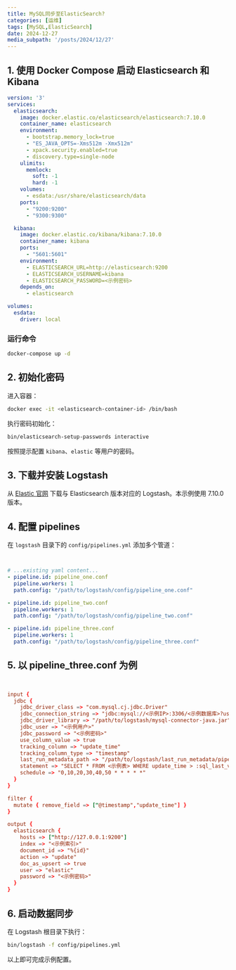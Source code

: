 ```yaml
---
title: MySQL同步至ElasticSearch?
categories: [运维]
tags: [MySQL,ElasticSearch]
date: 2024-12-27
media_subpath: '/posts/2024/12/27'
---
```


## 1. 使用 Docker Compose 启动 Elasticsearch 和 Kibana

```yaml
version: '3'
services:
  elasticsearch:
    image: docker.elastic.co/elasticsearch/elasticsearch:7.10.0
    container_name: elasticsearch
    environment:
      - bootstrap.memory_lock=true
      - "ES_JAVA_OPTS=-Xms512m -Xmx512m"
      - xpack.security.enabled=true
      - discovery.type=single-node
    ulimits:
      memlock:
        soft: -1
        hard: -1
    volumes:
      - esdata:/usr/share/elasticsearch/data
    ports:
      - "9200:9200"
      - "9300:9300"

  kibana:
    image: docker.elastic.co/kibana/kibana:7.10.0
    container_name: kibana
    ports:
      - "5601:5601"
    environment:
      - ELASTICSEARCH_URL=http://elasticsearch:9200
      - ELASTICSEARCH_USERNAME=kibana
      - ELASTICSEARCH_PASSWORD=<示例密码>
    depends_on:
      - elasticsearch

volumes:
  esdata:
    driver: local
```

### 运行命令

```bash
docker-compose up -d
```

## 2. 初始化密码

进入容器：

```bash
docker exec -it <elasticsearch-container-id> /bin/bash
```

执行密码初始化：

```bash
bin/elasticsearch-setup-passwords interactive
```

按照提示配置 `kibana`、`elastic` 等用户的密码。

## 3. 下载并安装 Logstash

从 [Elastic 官网](https://www.elastic.co/downloads/past-releases#logstash) 下载与 Elasticsearch 版本对应的 Logstash。本示例使用 7.10.0 版本。

## 4. 配置 pipelines

在 `logstash` 目录下的 `config/pipelines.yml` 添加多个管道：

```yaml


# ...existing yaml content...
- pipeline.id: pipeline_one.conf
  pipeline.workers: 1
  path.config: "/path/to/logstash/config/pipeline_one.conf"

- pipeline.id: pipeline_two.conf
  pipeline.workers: 1
  path.config: "/path/to/logstash/config/pipeline_two.conf"

- pipeline.id: pipeline_three.conf
  pipeline.workers: 1
  path.config: "/path/to/logstash/config/pipeline_three.conf"
```

## 5. 以 pipeline_three.conf 为例

```conf


input {
  jdbc {
    jdbc_driver_class => "com.mysql.cj.jdbc.Driver"
    jdbc_connection_string => "jdbc:mysql://<示例IP>:3306/<示例数据库>?useSSL=false&serverTimezone=UTC"
    jdbc_driver_library => "/path/to/logstash/mysql-connector-java.jar"
    jdbc_user => "<示例用户>"
    jdbc_password => "<示例密码>"
    use_column_value => true
    tracking_column => "update_time"
    tracking_column_type => "timestamp"
    last_run_metadata_path => "/path/to/logstash/last_run_metadata/pipeline_three"
    statement => "SELECT * FROM <示例表> WHERE update_time > :sql_last_value ORDER BY update_time ASC"
    schedule => "0,10,20,30,40,50 * * * * *"
  }
}

filter {
  mutate { remove_field => ["@timestamp","update_time"] }
}

output {
  elasticsearch {
    hosts => ["http://127.0.0.1:9200"]
    index => "<示例索引>"
    document_id => "%{id}"
    action => "update"
    doc_as_upsert => true
    user => "elastic"
    password => "<示例密码>"
  }
}
```

## 6. 启动数据同步

在 Logstash 根目录下执行：

```bash
bin/logstash -f config/pipelines.yml
```

以上即可完成示例配置。